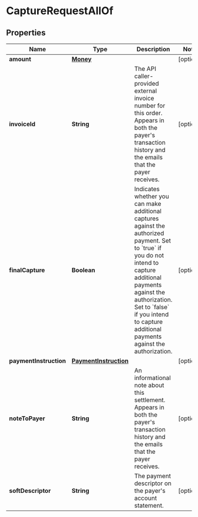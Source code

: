 

# CaptureRequestAllOf


## Properties

| Name | Type | Description | Notes |
|------------ | ------------- | ------------- | -------------|
|**amount** | [**Money**](Money.md) |  |  [optional] |
|**invoiceId** | **String** | The API caller-provided external invoice number for this order. Appears in both the payer&#39;s transaction history and the emails that the payer receives. |  [optional] |
|**finalCapture** | **Boolean** | Indicates whether you can make additional captures against the authorized payment. Set to &#x60;true&#x60; if you do not intend to capture additional payments against the authorization. Set to &#x60;false&#x60; if you intend to capture additional payments against the authorization. |  [optional] |
|**paymentInstruction** | [**PaymentInstruction**](PaymentInstruction.md) |  |  [optional] |
|**noteToPayer** | **String** | An informational note about this settlement. Appears in both the payer&#39;s transaction history and the emails that the payer receives. |  [optional] |
|**softDescriptor** | **String** | The payment descriptor on the payer&#39;s account statement. |  [optional] |



